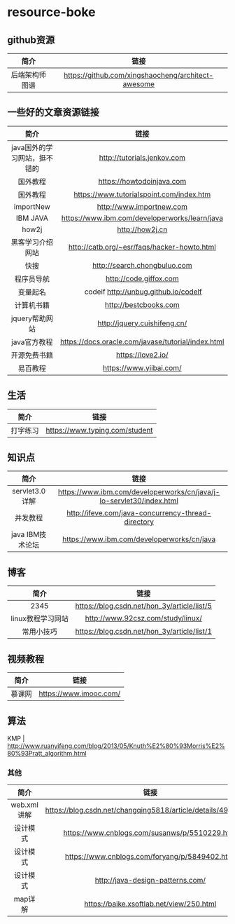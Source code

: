 # resource-boke
## github资源
|简介                  |链接                    |
|:------------:|:----------------:|
后端架构师图谱 | https://github.com/xingshaocheng/architect-awesome

## 一些好的文章资源链接

|简介                  |链接                    |
|:------------:|:----------------:|
|java国外的学习网站，挺不错的 | http://tutorials.jenkov.com |
|国外教程    |     https://howtodoinjava.com |
国外教程 | https://www.tutorialspoint.com/index.htm
|importNew  | http://www.importnew.com |
IBM JAVA    | https://www.ibm.com/developerworks/learn/java 
how2j       | http://how2j.cn 
黑客学习介绍网站| http://catb.org/~esr/faqs/hacker-howto.html  
快搜 | http://search.chongbuluo.com 
程序员导航 | http://code.giffox.com 
变量起名  | codeif http://unbug.github.io/codelf 
计算机书籍 | http://bestcbooks.com 
jquery帮助网站 |http://jquery.cuishifeng.cn/
java官方教程|https://docs.oracle.com/javase/tutorial/index.html
开源免费书籍 | https://love2.io/
易百教程 | https://www.yiibai.com/
## 生活 
|简介                  |链接                    |
|:------------:|:----------------:|
打字练习 | https://www.typing.com/student 


## 知识点
|简介                  |链接                    |
|:------------:|:----------------:|
servlet3.0 详解 | https://www.ibm.com/developerworks/cn/java/j-lo-servlet30/index.html
并发教程 | http://ifeve.com/java-concurrency-thread-directory
java IBM技术论坛 | https://www.ibm.com/developerworks/cn/java

## 博客
|简介                  |链接                    |
|:------------:|:----------------:|
2345 | https://blog.csdn.net/hon_3y/article/list/5
linux教程学习网站 | http://www.92csz.com/study/linux/
常用小技巧 | https://blog.csdn.net/hon_3y/article/list/1

## 视频教程
简介 | 链接
:--: | :--:
慕课网 | https://www.imooc.com/

## 算法
KMP | http://www.ruanyifeng.com/blog/2013/05/Knuth%E2%80%93Morris%E2%80%93Pratt_algorithm.html

### 其他
简介 | 链接
:--: | :--:
web.xml讲解 | https://blog.csdn.net/changqing5818/article/details/49928231
设计模式 | https://www.cnblogs.com/susanws/p/5510229.html
设计模式 | https://www.cnblogs.com/foryang/p/5849402.html
设计模式 | http://java-design-patterns.com/
map详解 | https://baike.xsoftlab.net/view/250.html






